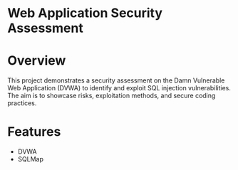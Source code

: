 # Web Application Security Assessment
# Overview
This project demonstrates a security assessment on the Damn Vulnerable Web Application (DVWA) to identify and exploit SQL injection vulnerabilities. The aim is to showcase risks, exploitation methods, and secure coding practices.

# Features
- DVWA
- SQLMap
